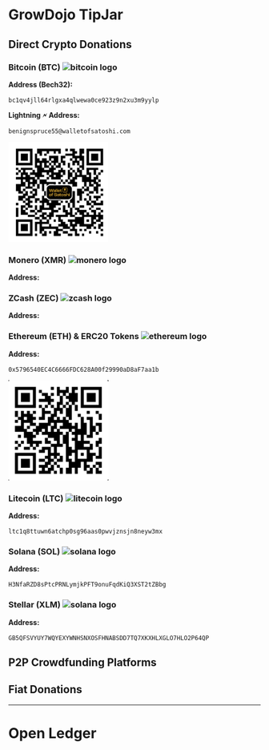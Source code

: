 # GrowDojo TipJar
<!-- document version 0.1.0 todo: how funds are used, why they are needed, link to open ledger, QR codes for every address -->
## Direct Crypto Donations
### Bitcoin (BTC) <img src="https://github.com/spothq/cryptocurrency-icons/blob/master/32/color/btc.png" width="20" height="20" alt="bitcoin logo" />
**Address (Bech32):**
```
bc1qv4jll64rlgxa4qlwewa0ce923z9n2xu3m9yylp
```
**Lightning 🗲 Address:**
```
benignspruce55@walletofsatoshi.com
```
<img src="https://github.com/RhizoSphere/GrowDojo/blob/seed01-1/img/Lightning_Network.jpg" width="200" height="200" alt="Bitcoin Lightning Address" />

### Monero (XMR) <img src="https://github.com/spothq/cryptocurrency-icons/blob/master/32/color/xmr.png" width="20" height="20" alt="monero logo" />
**Address:**

### ZCash (ZEC) <img src="https://github.com/spothq/cryptocurrency-icons/blob/master/32/color/zec.png" width="20" height="20" alt="zcash logo" />
**Address:**

### Ethereum (ETH) & ERC20 Tokens <img src="https://github.com/spothq/cryptocurrency-icons/blob/master/32/color/eth.png" width="20" height="20" alt="ethereum logo" />
**Address:**
```
0x5796540EC4C6666FDC628A00f29990aD8aF7aa1b
```
<img src="https://github.com/RhizoSphere/GrowDojo/blob/seed01-1/img/QR_ETH_Collective_Public.jpg" width="200" height="200" alt="erc20 qr code" />

### Litecoin (LTC) <img src="https://github.com/spothq/cryptocurrency-icons/blob/master/32/color/ltc.png" width="20" height="20" alt="litecoin logo" />
**Address:**
```
ltc1q8ttuwn6atchp0sg96aas0pwvjznsjn8neyw3mx
```
### Solana (SOL) <img src="https://github.com/spothq/cryptocurrency-icons/blob/master/32/color/sol.png" width="20" height="20" alt="solana logo" />
**Address:**
```
H3NfaRZD8sPtcPRNLymjkPFT9onuFqdKiQ3XST2tZBbg
```
### Stellar (XLM) <img src="https://github.com/spothq/cryptocurrency-icons/blob/master/32/color/xlm.png" width="20" height="20" alt="solana logo" />
**Address:**
```
GB5QFSVYUY7WQYEXYWNHSNXOSFHNABSDD7TQ7XKXHLXGLO7HLO2P64QP
```
## P2P Crowdfunding Platforms

## Fiat Donations


---

# Open Ledger
